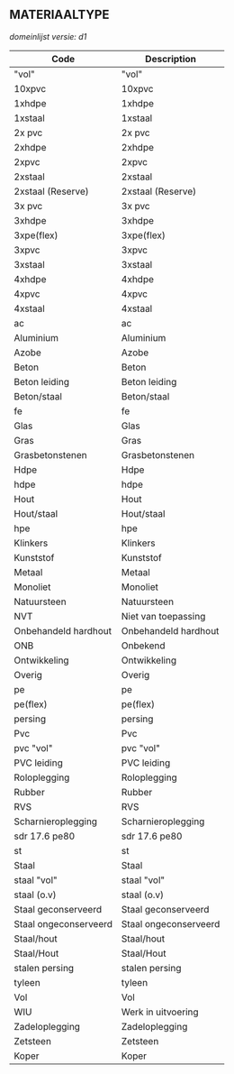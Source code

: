 ## MATERIAALTYPE

*domeinlijst versie: d1* 

 |Code |Description	|
|	---	|	---	|
| "vol" | "vol" |
| 10xpvc | 10xpvc |
| 1xhdpe | 1xhdpe |
| 1xstaal | 1xstaal |
| 2x pvc | 2x pvc |
| 2xhdpe | 2xhdpe |
| 2xpvc | 2xpvc |
| 2xstaal | 2xstaal |
| 2xstaal (Reserve) | 2xstaal (Reserve) |
| 3x pvc | 3x pvc |
| 3xhdpe | 3xhdpe |
| 3xpe(flex) | 3xpe(flex) |
| 3xpvc | 3xpvc |
| 3xstaal | 3xstaal |
| 4xhdpe | 4xhdpe |
| 4xpvc | 4xpvc |
| 4xstaal | 4xstaal |
| ac | ac |
| Aluminium | Aluminium |
| Azobe | Azobe |
| Beton | Beton |
| Beton leiding | Beton leiding |
| Beton/staal | Beton/staal |
| fe | fe |
| Glas | Glas |
| Gras | Gras |
| Grasbetonstenen | Grasbetonstenen |
| Hdpe | Hdpe |
| hdpe | hdpe |
| Hout | Hout |
| Hout/staal | Hout/staal |
| hpe | hpe |
| Klinkers | Klinkers |
| Kunststof | Kunststof |
| Metaal | Metaal |
| Monoliet | Monoliet |
| Natuursteen | Natuursteen |
| NVT | Niet van toepassing |
| Onbehandeld hardhout | Onbehandeld hardhout |
| ONB | Onbekend |
| Ontwikkeling | Ontwikkeling |
| Overig | Overig |
| pe | pe |
| pe(flex) | pe(flex) |
| persing | persing |
| Pvc | Pvc |
| pvc "vol" | pvc "vol" |
| PVC leiding | PVC leiding |
| Roloplegging | Roloplegging |
| Rubber | Rubber |
| RVS | RVS |
| Scharnieroplegging | Scharnieroplegging |
| sdr 17.6 pe80 | sdr 17.6 pe80 |
| st | st |
| Staal | Staal |
| staal "vol" | staal "vol" |
| staal (o.v) | staal (o.v) |
| Staal geconserveerd | Staal geconserveerd |
| Staal ongeconserveerd | Staal ongeconserveerd |
| Staal/hout | Staal/hout |
| Staal/Hout | Staal/Hout |
| stalen persing | stalen persing |
| tyleen | tyleen |
| Vol | Vol |
| WIU | Werk in uitvoering |
| Zadeloplegging | Zadeloplegging |
| Zetsteen | Zetsteen |
| Koper | Koper |
